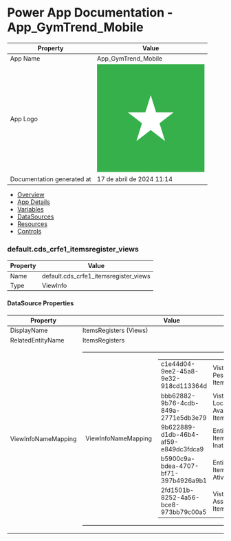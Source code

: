﻿# Power App Documentation \- App\_GymTrend\_Mobile

| Property                   | Value                                   |
| -------------------------- | --------------------------------------- |
| App Name                   | App\_GymTrend\_Mobile                   |
| App Logo                   | ![App Logo](resources/applogoSmall.png) |
| Documentation generated at | 17 de abril de 2024 11:14               |

- [Overview](index-App_GymTrend_Mobile.md)
- [App Details](appdetails-App_GymTrend_Mobile.md)
- [Variables](variables-App_GymTrend_Mobile.md)
- [DataSources](datasources-App_GymTrend_Mobile.md)
- [Resources](resources-App_GymTrend_Mobile.md)
- [Controls](controls-App_GymTrend_Mobile.md)

### default.cds\_crfe1\_itemsregister\_views

| Property | Value                                    |
| -------- | ---------------------------------------- |
| Name     | default.cds\_crfe1\_itemsregister\_views |
| Type     | ViewInfo                                 |

#### DataSource Properties

| Property            | Value                                                                                                                                                                                                                                                                                                                                                                                                                                                                                                                                                                                |
| ------------------- | ------------------------------------------------------------------------------------------------------------------------------------------------------------------------------------------------------------------------------------------------------------------------------------------------------------------------------------------------------------------------------------------------------------------------------------------------------------------------------------------------------------------------------------------------------------------------------------ |
| DisplayName         | ItemsRegisters (Views)                                                                                                                                                                                                                                                                                                                                                                                                                                                                                                                                                               |
| RelatedEntityName   | ItemsRegisters                                                                                                                                                                                                                                                                                                                                                                                                                                                                                                                                                                       |
| ViewInfoNameMapping | <table><tr><td>ViewInfoNameMapping</td><td><table><tr><td>c1e44d04-9ee2-45a8-9e32-918cd113364d</td><td>Vista de Pesquisa de ItemsRegister</td></tr><tr><td>bbb62882-9b76-4cdb-849a-2771e5db3e79</td><td>Vista Localização Avançada de ItemsRegister</td></tr><tr><td>9b622889-d1db-46b4-af59-e849dc3fdca9</td><td>Entidades ItemsRegisters Inativas</td></tr><tr><td>b5900c9a-bdea-4707-bf71-397b4926a9b1</td><td>Entidades ItemsRegisters Ativas</td></tr><tr><td>2fd1501b-8252-4a56-bce8-973bb79c00a5</td><td>Vista Associada de ItemsRegister</td></tr></table></td></tr></table> |

